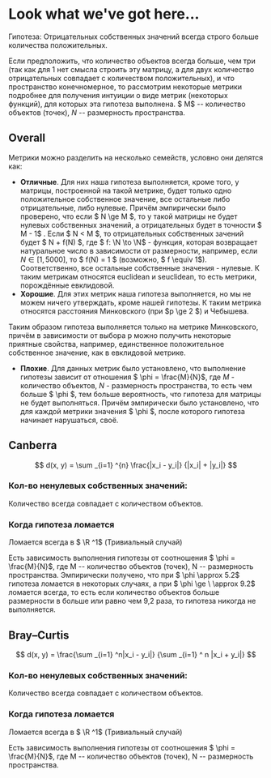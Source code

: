 # Look what we've got here...
Гипотеза: Отрицательных собственных значений всегда строго больше количества положительных.

Если предположить, что количество объектов всегда больше, чем три (так как для 1 нет смысла строить эту матрицу, а для двух количество отрицательных совпадает с количеством положительных), и что пространство конечномерное, то рассмотрим некоторые метрики подробнее для получения интуиции о виде метрик (некоторых функций), для которых эта гипотеза выполнена.
$ M$ -- количество объектов (точек), $N$ -- размерность пространства. 
## Overall
Метрики можно разделить на несколько семейств, условно они делятся как:
- **Отличные**. Для них наша гипотеза выполняется, кроме того, у матрицы, построенной на такой метрике, будет только одно положительное собственное значение, все остальные либо отрицательные, либо нулевые. Причём эмпирически было проверено, что если $ N \ge M $, то у такой матрицы не будет нулевых собственных значений, а отрицательных будет в точности $ M - 1$ . Если $ N < M $, то отрицательных собственных зачений будет $ N + f(N) $, где $ f: \N \to \N$ - функция, которая возвращает натуральное число в зависимости от размерности, например, если $N \in [1, 5000]$, то $ f(N) = 1 $ (возможно, $ f \equiv 1$). Соответственно, все остальные собственные значения - нулевые. К таким метрикам относятся euclidean и seuclidean, то есть метрики, порождённые евклидовой.
- **Хорошие**. Для этих метрик наша гипотеза выполняется, но мы не можем ничего утверждать, кроме нашей гипотезы. К таким метрика относятся расстояния Минковского (при $p \ge 2 $) и Чебышева. 

Таким образом гипотеза выполняется только на метрике Минковского, причём в зависимости от выбора p можно получить некоторые приятные свойства, например, единственное положительное собственное значение, как в евклидовой метрике.
- **Плохие**. Для данных метрик было установлено, что выполнение гипотезы зависит от отношения $ \phi = \frac{M}{N}$, где $M$ - количество объектов, $N$ - размерность пространства, то есть чем больше $ \phi $, тем больше вероятность, что гипотеза для матрицы не будет выполняться. Причём эмпирически было установлено, что для каждой метрики значения $ \phi $, после которого гипотеза начинает нарушаться, своё. 
## Canberra
$$
d(x, y) = \sum _{i=1} ^{n} \frac{|x_i - y_i|} {|x_i| + |y_i|}
$$
### Кол-во ненулевых собственных значений:
Количество всегда совпадает с количеством объектов.
### Когда гипотеза ломается
Ломается всегда в $ \R ^1$ (Тривиальный случай)

Есть зависимость выполнения гипотезы от соотношения $ \phi = \frac{M}{N}$, где M -- количество объектов (точек), N -- размерность пространства. Эмпирически получено, что при $ \phi \approx 5.2$ гипотеза ломается в некоторых случаях, а при $ \phi \ge \ \approx 9.2$ ломается всегда, то есть если количество объектов больше размерности в больше или равно чем 9,2 раза, то гипотеза никогда не выполняется.

## Bray–Curtis
$$
d(x, y) = \frac{\sum _{i=1} ^n|x_i - y_i|} {\sum _{i=1} ^ n |x_i + y_i|}
$$
### Кол-во ненулевых собственных значений:
Количество всегда совпадает с количеством объектов.
### Когда гипотеза ломается
Ломается всегда в $ \R ^1$ (Тривиальный случай)

Есть зависимость выполнения гипотезы от соотношения $ \phi = \frac{M}{N}$, где M -- количество объектов (точек), N -- размерность пространства. 


